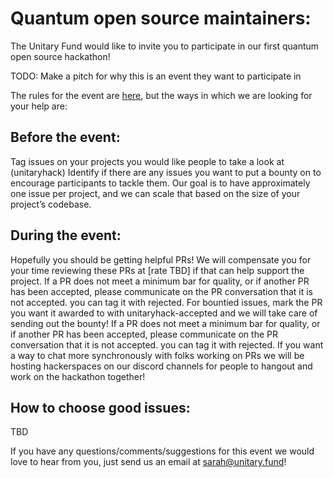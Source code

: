 # Quantum open source maintainers:

The Unitary Fund would like to invite you to participate in our first quantum open source hackathon!

TODO: Make a pitch for why this is an event they want to participate in

The rules for the event are [here](./rules.md), but the ways in which we are looking for your help are:

## Before the event:
Tag issues on your projects you would like people to take a look at (unitaryhack)
Identify if there are any issues you want to put a bounty on to encourage participants to tackle them. Our goal is to have approximately one issue per project, and we can scale that based on the size of your project’s codebase.

## During the event:
Hopefully you should be getting helpful PRs! We will compensate you for your time reviewing these PRs at [rate TBD] if that can help support the project.
If a PR does not meet a minimum bar for quality, or if another PR has been accepted, please communicate on the PR conversation that it is not accepted. you can tag it with rejected.
For bountied issues, mark the PR you want it awarded to with unitaryhack-accepted and we will take care of sending out the bounty!
If a PR does not meet a minimum bar for quality, or if another PR has been accepted, please communicate on the PR conversation that it is not accepted. you can tag it with rejected.
If you want a way to chat more synchronously with folks working on PRs we will be hosting hackerspaces on our discord channels for people to hangout and work on the hackathon together!

## How to choose good issues:

TBD


If you have any questions/comments/suggestions for this event we would love to hear from you, just send us an email at sarah@unitary.fund!
